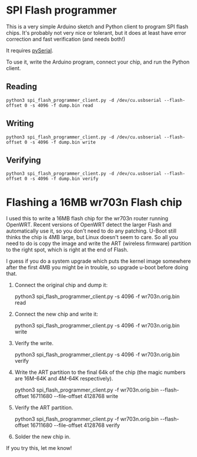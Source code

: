 SPI Flash programmer
====================

This is a very simple Arduino sketch and Python client to program SPI flash chips. It's probably not very nice or tolerant, but it does at least have error correction and fast verification (and needs both!)

It requires [pySerial](http://pyserial.sourceforge.net).

To use it, write the Arduino program, connect your chip, and run the Python client.

Reading
-------

    python3 spi_flash_programmer_client.py -d /dev/cu.usbserial --flash-offset 0 -s 4096 -f dump.bin read

Writing
-------

    python3 spi_flash_programmer_client.py -d /dev/cu.usbserial --flash-offset 0 -s 4096 -f dump.bin write

Verifying
---------

    python3 spi_flash_programmer_client.py -d /dev/cu.usbserial --flash-offset 0 -s 4096 -f dump.bin verify

Flashing a 16MB wr703n Flash chip
=================================
I used this to write a 16MB flash chip for the wr703n router running OpenWRT. Recent versions of OpenWRT detect the larger Flash and automatically use it, so you don't need to do any patching. U-Boot still thinks the chip is 4MB large, but Linux doesn't seem to care. So all you need to do is copy the image and write the ART (wireless firmware) partition to the right spot, which is right at the end of Flash.

I guess if you do a system upgrade which puts the kernel image somewhere after the first 4MB you might be in trouble, so upgrade u-boot before doing that.

1. Connect the original chip and dump it:

    python3 spi_flash_programmer_client.py -s 4096 -f wr703n.orig.bin read

2. Connect the new chip and write it:

    python3 spi_flash_programmer_client.py -s 4096 -f wr703n.orig.bin write

3. Verify the write.

    python3 spi_flash_programmer_client.py -s 4096 -f wr703n.orig.bin verify

3. Write the ART partition to the final 64k of the chip (the magic numbers are 16M-64K and 4M-64K respectively).

    python3 spi_flash_programmer_client.py -f wr703n.orig.bin --flash-offset 16711680 --file-offset 4128768 write

4. Verify the ART partition.

    python3 spi_flash_programmer_client.py -f wr703n.orig.bin --flash-offset 16711680 --file-offset 4128768 verify

5. Solder the new chip in.

If you try this, let me know!

